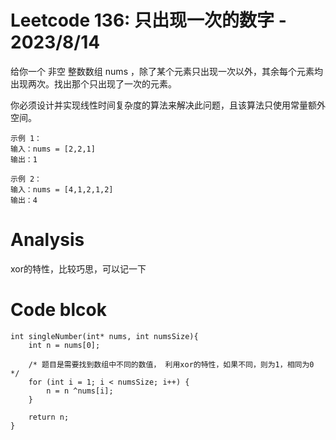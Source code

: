 # Leetcode 136: 只出现一次的数字 - 2023/8/14
给你一个 非空 整数数组 nums ，除了某个元素只出现一次以外，其余每个元素均出现两次。找出那个只出现了一次的元素。

你必须设计并实现线性时间复杂度的算法来解决此问题，且该算法只使用常量额外空间。 

```
示例 1：
输入：nums = [2,2,1]
输出：1
```

```
示例 2：
输入：nums = [4,1,2,1,2]
输出：4
```

# Analysis
xor的特性，比较巧思，可以记一下

# Code blcok
```
int singleNumber(int* nums, int numsSize){
    int n = nums[0];

    /* 题目是需要找到数组中不同的数值， 利用xor的特性，如果不同，则为1，相同为0 */
    for (int i = 1; i < numsSize; i++) {
        n = n ^nums[i];
    }

    return n;
}
```